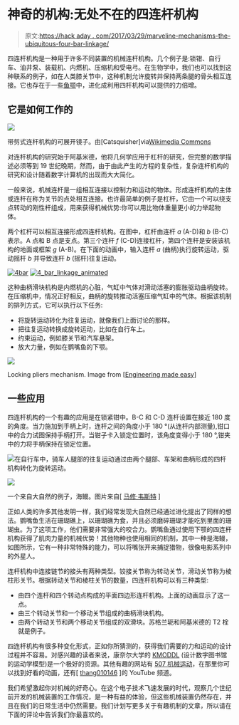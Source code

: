 # 神奇的机构:无处不在的四连杆机构

> 原文:[https://hack aday . com/2017/03/29/marveline-mechanisms-the-ubiquitous-four-bar-linkage/](https://hackaday.com/2017/03/29/marvelous-mechanisms-the-ubiquitous-four-bar-linkage/)

四连杆机构是一种用于许多不同装置的机械连杆机构。几个例子是:锁钳、自行车、油井泵、装载机、内燃机、压缩机和受电弓。在生物学中，我们也可以找到这种联系的例子，如在人类膝关节中，这种机制允许旋转并保持两条腿的骨头相互连接。它也存在于一些[鱼颚](http://dynref.engr.illinois.edu/aml.html#aml-sj)中，进化成利用四杆机构可以提供的力倍增。

## 它是如何工作的

![](../Images/cc624f684a5ab6172d7d9872eb235fa6.png)

带剪式连杆机构的可展开镜子。由[Catsquisher]via[Wikimedia Commons](https://commons.wikimedia.org/w/index.php?curid=12725142)

对连杆机构的研究始于阿基米德，他将几何学应用于杠杆的研究，但完整的数学描述必须等到 19 世纪晚期，然而，由于由此产生的方程的复杂性，复杂连杆机构的研究和设计随着数字计算机的出现而大大简化。

一般来说，机械连杆是一组相互连接以控制力和运动的物体。形成连杆机构的主体或连杆在称为关节的点处相互连接。也许最简单的例子是杠杆，它由一个可以绕支点转动的刚性杆组成，用来获得机械优势:你可以用比物体重量更小的力举起物体。

两个杠杆可以相互连接形成四连杆机构。在图中，杠杆由连杆 *a* (A-D)和 *b* (B-C)表示。A 点和 B 点是支点。第三个连杆 *f* (C-D)连接杠杆，第四个连杆是安装该机构的地面或框架 *g* (A-B)。在下面的动画中，输入连杆 *a* (曲柄)执行旋转运动，驱动摇杆 *b* 并导致连杆 *b* (摇杆)往复运动。

 [![4bar](../Images/5d39ec9f45333211e3c686de743e09b1.png "4bar")](https://hackaday.com/2017/03/29/marvelous-mechanisms-the-ubiquitous-four-bar-linkage/4bar/)  [![4_bar_linkage_animated](../Images/b9f8f891604eae3da3c6fbf8a015f6e0.png "4_bar_linkage_animated")](https://hackaday.com/2017/03/29/marvelous-mechanisms-the-ubiquitous-four-bar-linkage/4_bar_linkage_animated/) 

这种曲柄滑块机构是内燃机的心脏，气缸中气体对滑动活塞的膨胀驱动曲柄旋转。在压缩机中，情况正好相反，曲柄的旋转推动活塞压缩气缸中的气体。根据该机制的排列方式，它可以执行以下任务:

*   将旋转运动转化为往复运动，就像我们上面讨论的那样。
*   把往复运动转换成旋转运动，比如在自行车上。
*   约束运动，例如膝关节和汽车悬架。
*   放大力量，例如在鹦嘴鱼的下颚。

![](../Images/34b6cf685a8f242c07e80430a66a8479.png)

Locking pliers mechanism. Image from [[Engineering made easy](http://www.hkdivedi.com/2015/01/four-bar-linkage-mechanism.html)]

## 一些应用

四连杆机构的一个有趣的应用是在锁紧钳中。B-C 和 C-D 连杆设置在接近 180 度的角度。当力施加到手柄上时，连杆之间的角度小于 180 °(从连杆内部测量),钳口中的合力试图保持手柄打开。当钳子卡入锁定位置时，该角度变得小于 180 °,钳夹中的力将手柄保持在锁定位置。

![](../Images/d37d6ed8c440b557c44de91063b25ae6.png)在自行车中，骑车人腿部的往复运动通过由两个腿部、车架和曲柄形成的四杆机构转化为旋转运动。

![](../Images/0973a00217b218e8288eeeccad442d75.png)

一个来自大自然的例子，海鳗。图片来自[ [马修·韦斯特](http://dynref.engr.illinois.edu/aml.html) ]

正如人类的许多其他发明一样，我们经常发现大自然已经通过进化提出了同样的想法。鹦嘴鱼生活在珊瑚礁上，以珊瑚礁为食，并且必须磨碎珊瑚才能吃到里面的珊瑚虫。为了这项工作，他们需要非常强大的咬合力。鹦嘴鱼通过使用下颚的四连杆机构获得了肌肉力量的机械优势！其他物种也使用相同的机制，其中一种是海鳗，如图所示，它有一种非常特殊的能力，可以将嘴张开来捕捉猎物，很像电影系列中的外星人。

连杆机构中连接链节的接头有两种类型。铰接关节称为转动关节，滑动关节称为棱柱形关节。根据转动关节和棱柱关节的数量，四连杆机构可以有三种类型:

*   由四个连杆和四个转动点构成的平面四边形连杆机构。上面的动画显示了这一点。
*   由三个转动关节和一个移动关节组成的曲柄滑块机构。
*   由两个转动关节和两个移动关节组成的双滑块。苏格兰轭和阿基米德的 T2 栓就是例子。

四连杆机构有很多种变化形式，正如你所猜测的，获得我们需要的力和运动的设计过程并不容易。对感兴趣的读者来说，康奈尔大学的 [KMODDL](http://kmoddl.library.cornell.edu/) (设计数字图书馆的运动学模型)是一个极好的资源。其他有趣的网站有 [507 机械运动](http://507movements.com/)，在那里你可以找到好看的动画，还有[ [thang010146](https://www.youtube.com/user/thang010146 "thang010146") ]的 YouTube 频道。

我们希望激起你对机械的好奇心。在这个电子技术飞速发展的时代，观察几个世纪前开发的机械装置的工作情况，是一种有益的体验，但这些机械装置仍然存在，并且在我们的日常生活中仍然需要。我们计划写更多关于有趣机制的文章，所以请在下面的评论中告诉我们你最喜欢的。
